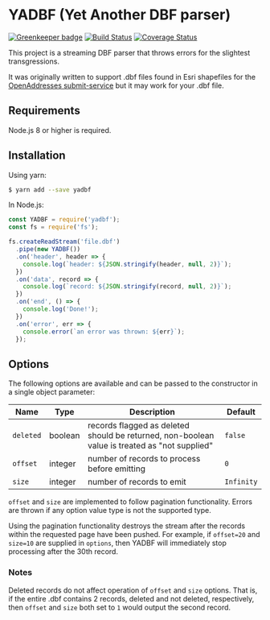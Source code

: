 # YADBF (Yet Another DBF parser)

[![Greenkeeper badge](https://badges.greenkeeper.io/trescube/yadbf.svg)](https://greenkeeper.io/)
[![Build Status](https://travis-ci.org/trescube/yadbf.svg?branch=master)](https://travis-ci.org/trescube/yadbf)
[![Coverage Status](https://coveralls.io/repos/github/trescube/yadbf/badge.svg?branch=master)](https://coveralls.io/github/trescube/yadbf?branch=master)

This project is a streaming DBF parser that throws errors for the slightest transgressions.

It was originally written to support .dbf files found in Esri shapefiles for the [OpenAddresses submit-service](https://github.com/openaddresses/submit-service) but it may work for your .dbf file.

## Requirements

Node.js 8 or higher is required.

## Installation

Using yarn:

```bash
$ yarn add --save yadbf
```

In Node.js:

```javascript
const YADBF = require('yadbf');
const fs = require('fs');

fs.createReadStream('file.dbf')
  .pipe(new YADBF())
  .on('header', header => {
    console.log(`header: ${JSON.stringify(header, null, 2)}`);
  })
  .on('data', record => {
    console.log(`record: ${JSON.stringify(record, null, 2)}`);
  })
  .on('end', () => {
    console.log('Done!');
  })
  .on('error', err => {
    console.error(`an error was thrown: ${err}`);
  });
```

## Options

The following options are available and can be passed to the constructor in a single object parameter:

| Name | Type | Description | Default |
| --- | --- | --- | --- |
| `deleted` | boolean | records flagged as deleted should be returned, non-boolean value is treated as "not supplied" | `false` |
| `offset` | integer | number of records to process before emitting | `0` |
| `size` | integer | number of records to emit | `Infinity` |

`offset` and `size` are implemented to follow pagination functionality.  Errors are thrown if any option value type is not the supported type.

Using the pagination functionality destroys the stream after the records within the requested page have been pushed.  For example, if `offset=20` and `size=10` are supplied in `options`, then YADBF will immediately stop processing after the 30th record.

### Notes

Deleted records do not affect operation of `offset` and `size` options.  That is, if the entire .dbf contains 2 records, deleted and not deleted, respectively, then `offset` and `size` both set to `1` would output the second record.
